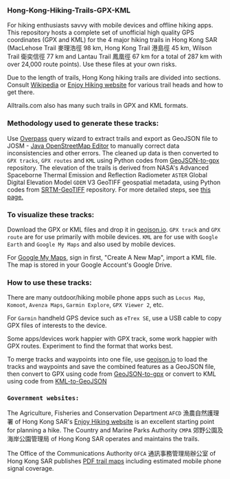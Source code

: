 ### Hong-Kong-Hiking-Trails-GPX-KML

For hiking enthusiasts savvy with mobile devices and offline hiking apps. This repository hosts a complete set of unofficial high quality GPS coordinates (GPX and KML) for the 4 major hiking trails in Hong Kong SAR (MacLehose Trail 麥理浩徑 98 km, Hong Kong Trail 港島徑 45 km, Wilson Trail 衛奕信徑 77 km and Lantau Trail 鳳凰徑 67 km for a total of 287 km with over 24,000 route points). Use these files at your own risks.

Due to the length of trails, Hong Kong hiking trails are divided into sections. Consult [Wikipedia](https://en.wikipedia.org/wiki/List_of_hiking_trails_in_Hong_Kong) or [Enjoy Hiking website](https://www.hiking.gov.hk) for various trail heads and how to get there.

Alltrails.com also has many such trails in GPX and KML formats. 

### Methodology used to generate these tracks:

Use [Overpass](https://www.overpass-turbo.eu) query wizard to extract trails and export as GeoJSON file to JOSM - [Java OpenStreetMap Editor](https://josm.openstreetmap.de/) to manually correct data inconsistencies and other errors. The cleaned up data is then converted to `GPX tracks`, `GPX routes` and `KML` using Python codes from [GeoJSON-to-gpx](https://github.com/nicholas-fong/geoJSON-to-gpx) repository. The elevation of the trails is derived from NASA's Advanced Spaceborne Thermal Emission and Reflection Radiometer `ASTER` Global Digital Elevation Model `GDEM` V3 GeoTIFF geospatial metadata, using Python codes from [SRTM-GeoTIFF](https://github.com/nicholas-fong/SRTM-GeoTIFF) repository. For more detailed steps, see [this page.](https://github.com/nicholas-fong/Hong-Kong-Trails-GPX-GeoJSON-KML/blob/main/METHOD.md)

### To visualize these tracks:

Download the GPX or KML files and drop it in [geojson.io](https://geojson.io). `GPX track` and `GPX route` are for use primarily with mobile devices. `KML` are for use with `Google Earth` and `Google My Maps` and also used by mobile devices. 

For [Google My Maps](https://mymaps.google.com/), sign in first, "Create A New Map", import a KML file. The map is stored in your Google Account's Google Drive. 

### How to use these tracks:

There are many outdoor/hiking mobile phone apps such as `Locus Map`, `Komoot`, `Avenza Maps`, `Garmin Explore`, `GPX Viewer 2`, etc. 

For `Garmin` handheld GPS device such as `eTrex SE`, use a USB cable to copy GPX files of interests to the device.

Some apps/devices work happier with GPX track, some work happier with GPX routes. Experiment to find the format that works best.

To merge tracks and waypoints into one file, use [geojson.io](https://geojson.io) to load the tracks and waypoints and save the combined features as a GeoJSON file, then convert to GPX using code from [GeoJSON-to-gpx](https://github.com/nicholas-fong/geoJSON-to-gpx) or convert to KML using code from [KML-to-GeoJSON](https://github.com/nicholas-fong/KML-to-GeoJSON)

### `Government websites:`

The Agriculture, Fisheries and Conservation Department `AFCD` 漁農自然護理署 of Hong Kong SAR's [Enjoy Hiking website](https://www.hiking.gov.hk) is an excellent starting point for planning a hike. The Country and Marine Parks Authority `CMPA` 郊野公園及海岸公園管理局 of Hong Kong SAR operates and maintains the trails.

The Office of the Communications Authority `OFCA` 通訊事務管理局辦公室 of Hong Kong SAR publishes [PDF trail maps](https://www.ofca.gov.hk/en/consumer_focus/guide/safety/country_parks/coverage_survey/digital_map/index.html) including estimated mobile phone signal coverage. 

